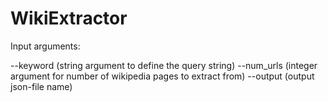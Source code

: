 # WikiExtractor

Input arguments:

  --keyword (string argument to define the query string)
  --num_urls (integer argument for number of wikipedia pages to extract from)
  --output (output json-file name)
